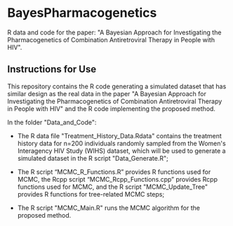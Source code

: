 # BayesPharmacogenetics

R data and code for the paper:
"A Bayesian Approach for Investigating the Pharmacogenetics of Combination Antiretroviral Therapy in People with HIV".

## Instructions for Use

This repository contains the R code generating a simulated dataset that has similar design as the real data in the paper "A Bayesian Approach for Investigating the Pharmacogenetics of Combination Antiretroviral Therapy in People with HIV" and the R code implementing the proposed method.

In the folder "Data_and_Code":

* The R data file "Treatment_History_Data.Rdata" contains the treatment history data for n=200 individuals randomly sampled from the Women's Interagency HIV Study (WIHS) dataset, which will be used to generate a simulated dataset in the R script "Data_Generate.R"; 

* The R script “MCMC_R_Functions.R” provides R functions used for MCMC, the Rcpp script “MCMC_Rcpp_Functions.cpp” provides Rcpp functions used for MCMC, and the R script "MCMC_Update_Tree" provides R functions for tree-related MCMC steps;

* The R script "MCMC_Main.R" runs the MCMC algorithm for the proposed method.  
